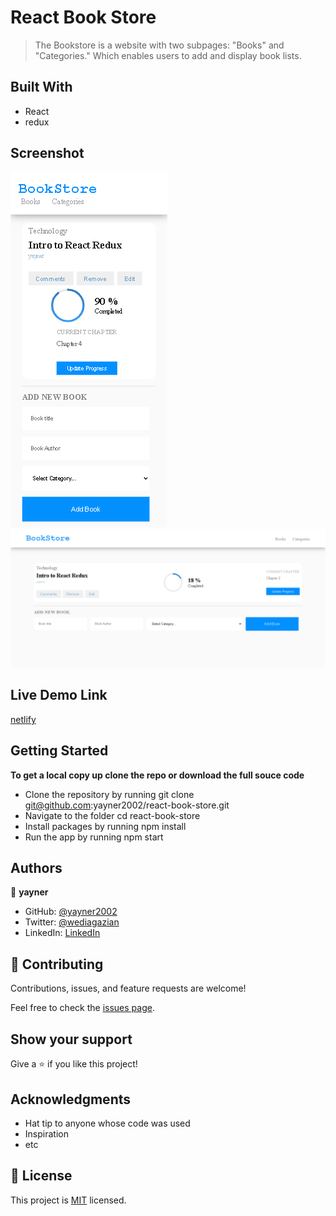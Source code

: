 # React Book Store

> The Bookstore is a website with two subpages: "Books" and "Categories." Which enables users to add and display book lists.
## Built With
- React
- redux

## Screenshot
![mobile version](/public/mobile.png?raw=true "mobile version")
![desktop version](/public/desktop.png?raw=true "desktop version")
## Live Demo Link

[netlify](https://yay-book-store.netlify.app/)
## Getting Started

**To get a local copy up clone the repo or download the full souce code**

- Clone the repository by running git clone git@github.com:yayner2002/react-book-store.git
- Navigate to the folder cd react-book-store
- Install packages by running npm install
- Run the app by running npm start
## Authors

👤 **yayner**

- GitHub: [@yayner2002](https://github.com/yayner2002)
- Twitter: [@wediagazian](https://twitter.com/wediagazian)
- LinkedIn: [LinkedIn](https://linkedin.com/in/yaynshet-medhin)

## 🤝 Contributing

Contributions, issues, and feature requests are welcome!

Feel free to check the [issues page](https://github.com/yayner2002/react-book-store/issues).

## Show your support

Give a ⭐️ if you like this project!

## Acknowledgments

- Hat tip to anyone whose code was used
- Inspiration
- etc

## 📝 License

This project is [MIT](./MIT.md) licensed.

